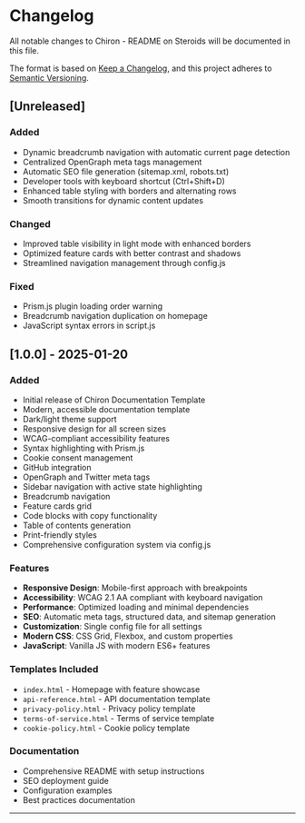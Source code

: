 # Changelog

All notable changes to Chiron - README on Steroids will be documented in this file.

The format is based on [Keep a Changelog](https://keepachangelog.com/en/1.0.0/),
and this project adheres to [Semantic Versioning](https://semver.org/spec/v2.0.0.html).

## [Unreleased]

### Added
- Dynamic breadcrumb navigation with automatic current page detection
- Centralized OpenGraph meta tags management
- Automatic SEO file generation (sitemap.xml, robots.txt)
- Developer tools with keyboard shortcut (Ctrl+Shift+D)
- Enhanced table styling with borders and alternating rows
- Smooth transitions for dynamic content updates

### Changed
- Improved table visibility in light mode with enhanced borders
- Optimized feature cards with better contrast and shadows
- Streamlined navigation management through config.js

### Fixed
- Prism.js plugin loading order warning
- Breadcrumb navigation duplication on homepage
- JavaScript syntax errors in script.js

## [1.0.0] - 2025-01-20

### Added
- Initial release of Chiron Documentation Template
- Modern, accessible documentation template
- Dark/light theme support
- Responsive design for all screen sizes
- WCAG-compliant accessibility features
- Syntax highlighting with Prism.js
- Cookie consent management
- GitHub integration
- OpenGraph and Twitter meta tags
- Sidebar navigation with active state highlighting
- Breadcrumb navigation
- Feature cards grid
- Code blocks with copy functionality
- Table of contents generation
- Print-friendly styles
- Comprehensive configuration system via config.js

### Features
- **Responsive Design**: Mobile-first approach with breakpoints
- **Accessibility**: WCAG 2.1 AA compliant with keyboard navigation
- **Performance**: Optimized loading and minimal dependencies
- **SEO**: Automatic meta tags, structured data, and sitemap generation
- **Customization**: Single config file for all settings
- **Modern CSS**: CSS Grid, Flexbox, and custom properties
- **JavaScript**: Vanilla JS with modern ES6+ features

### Templates Included
- `index.html` - Homepage with feature showcase
- `api-reference.html` - API documentation template
- `privacy-policy.html` - Privacy policy template
- `terms-of-service.html` - Terms of service template
- `cookie-policy.html` - Cookie policy template

### Documentation
- Comprehensive README with setup instructions
- SEO deployment guide
- Configuration examples
- Best practices documentation

---
